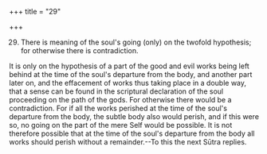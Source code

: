 +++
title = "29"

+++


29. There is meaning of the soul's going (only) on the twofold hypothesis; for otherwise there is contradiction.

It is only on the hypothesis of a part of the good and evil works being left behind at the time of the soul's departure from the body, and another part later on, and the effacement of works thus taking place in a double way, that a sense can be found in the scriptural declaration of the soul proceeding on the path of the gods. For otherwise there would be a contradiction. For if all the works perished at the time of the soul's departure from the body, the subtle body also would perish, and if this were so, no going on the part of the mere Self would be possible. It is not therefore possible that at the time of the soul's departure from the body all works should perish without a remainder.--To this the next Sūtra replies.

